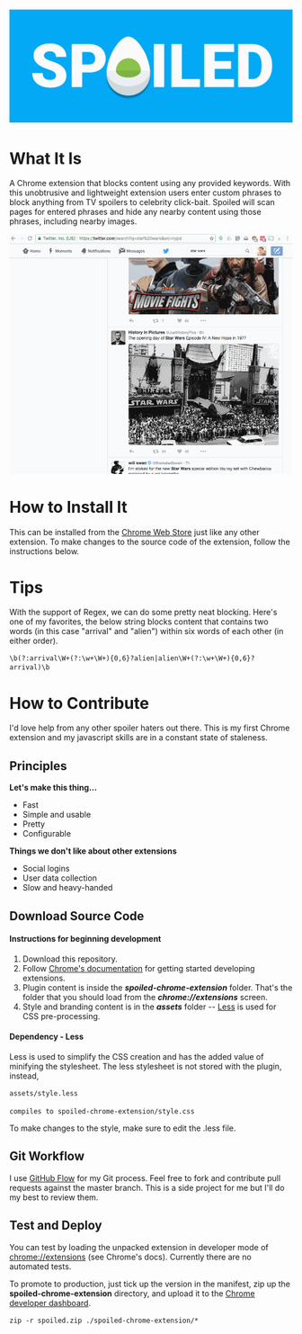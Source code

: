 # <img src="assets/banner-1400x560.png" alt="spoiled banner"/>

# What It Is

A Chrome extension that blocks content using any provided keywords. With this unobtrusive and lightweight extension users enter custom phrases to block anything from TV spoilers to celebrity click-bait. Spoiled will scan pages for entered phrases and hide any nearby content using those phrases, including nearby images.

<img src="assets/spoiled.gif" alt="spoiled banner"/>

# How to Install It

This can be installed from the [Chrome Web Store](https://chrome.google.com/webstore/detail/spoiled/ofgoaiodajmkpocgdkjlokhhbpeodnci) just like any other extension. To make changes to the source code of the extension, follow the instructions below.

# Tips

With the support of Regex, we can do some pretty neat blocking. Here's one of my favorites, the below string blocks content that contains two words (in this case "arrival" and "alien") within six words of each other (in either order).

    \b(?:arrival\W+(?:\w+\W+){0,6}?alien|alien\W+(?:\w+\W+){0,6}?arrival)\b

# How to Contribute
I'd love help from any other spoiler haters out there. This is my first Chrome extension and my javascript skills are in a constant state of staleness.

## Principles

**Let's make this thing...**
* Fast
* Simple and usable
* Pretty
* Configurable

**Things we don't like about other extensions**
* Social logins
* User data collection
* Slow and heavy-handed

## Download Source Code

#### Instructions for beginning development
1. Download this repository.
2. Follow [Chrome's documentation](https://developer.chrome.com/extensions/getstarted) for getting started developing extensions.
3. Plugin content is inside the **_spoiled-chrome-extension_** folder. That's the folder that you should load from the **_chrome://extensions_** screen.
4. Style and branding content is in the **_assets_** folder -- [Less](http://lesscss.org/) is used for CSS pre-processing.

#### Dependency - Less

Less is used to simplify the CSS creation and has the added value of minifying
the stylesheet. The less stylesheet is not stored with the plugin, instead,

    assets/style.less

    compiles to spoiled-chrome-extension/style.css

To make changes to the style, make sure to edit the .less file.

## Git Workflow

I use [GitHub Flow](https://guides.github.com/introduction/flow/) for my Git process. Feel free to fork and contribute pull requests against the master branch. This is a side project for me but I'll do my best to review them.

## Test and Deploy

You can test by loading the unpacked extension in developer mode of [chrome://extensions](chrome://extensions) (see Chrome's docs). Currently there are no automated tests.

To promote to production, just tick up the version in the manifest, zip up the **spoiled-chrome-extension** directory, and upload it to the [Chrome developer dashboard](https://chrome.google.com/webstore/developer/).

    zip -r spoiled.zip ./spoiled-chrome-extension/*
